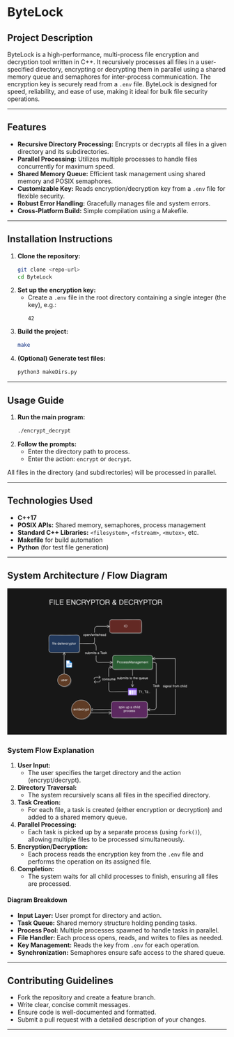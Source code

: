 # ByteLock

## Project Description
ByteLock is a high-performance, multi-process file encryption and decryption tool written in C++. It recursively processes all files in a user-specified directory, encrypting or decrypting them in parallel using a shared memory queue and semaphores for inter-process communication. The encryption key is securely read from a `.env` file. ByteLock is designed for speed, reliability, and ease of use, making it ideal for bulk file security operations.

---

## Features
- **Recursive Directory Processing:** Encrypts or decrypts all files in a given directory and its subdirectories.
- **Parallel Processing:** Utilizes multiple processes to handle files concurrently for maximum speed.
- **Shared Memory Queue:** Efficient task management using shared memory and POSIX semaphores.
- **Customizable Key:** Reads encryption/decryption key from a `.env` file for flexible security.
- **Robust Error Handling:** Gracefully manages file and system errors.
- **Cross-Platform Build:** Simple compilation using a Makefile.

---

## Installation Instructions
1. **Clone the repository:**
   ```sh
   git clone <repo-url>
   cd ByteLock
   ```
2. **Set up the encryption key:**
   - Create a `.env` file in the root directory containing a single integer (the key), e.g.:
     ```
     42
     ```
3. **Build the project:**
   ```sh
   make
   ```
4. **(Optional) Generate test files:**
   ```sh
   python3 makeDirs.py
   ```

---

## Usage Guide
1. **Run the main program:**
   ```sh
   ./encrypt_decrypt
   ```
2. **Follow the prompts:**
   - Enter the directory path to process.
   - Enter the action: `encrypt` or `decrypt`.

All files in the directory (and subdirectories) will be processed in parallel.

---

## Technologies Used
- **C++17**
- **POSIX APIs:** Shared memory, semaphores, process management
- **Standard C++ Libraries:** `<filesystem>`, `<fstream>`, `<mutex>`, etc.
- **Makefile** for build automation
- **Python** (for test file generation)

---

## System Architecture / Flow Diagram

![System Flow Diagram](diagram/d1.png)

### System Flow Explanation

1. **User Input:**
   - The user specifies the target directory and the action (encrypt/decrypt).
2. **Directory Traversal:**
   - The system recursively scans all files in the specified directory.
3. **Task Creation:**
   - For each file, a task is created (either encryption or decryption) and added to a shared memory queue.
4. **Parallel Processing:**
   - Each task is picked up by a separate process (using `fork()`), allowing multiple files to be processed simultaneously.
5. **Encryption/Decryption:**
   - Each process reads the encryption key from the `.env` file and performs the operation on its assigned file.
6. **Completion:**
   - The system waits for all child processes to finish, ensuring all files are processed.

#### **Diagram Breakdown**
- **Input Layer:** User prompt for directory and action.
- **Task Queue:** Shared memory structure holding pending tasks.
- **Process Pool:** Multiple processes spawned to handle tasks in parallel.
- **File Handler:** Each process opens, reads, and writes to files as needed.
- **Key Management:** Reads the key from `.env` for each operation.
- **Synchronization:** Semaphores ensure safe access to the shared queue.

---

## Contributing Guidelines
- Fork the repository and create a feature branch.
- Write clear, concise commit messages.
- Ensure code is well-documented and formatted.
- Submit a pull request with a detailed description of your changes.

---
